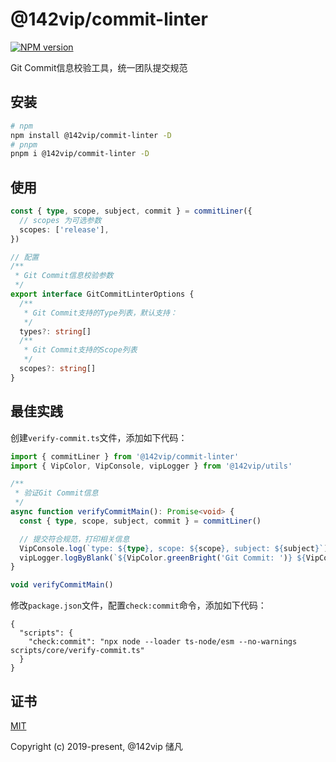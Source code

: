 # @142vip/commit-linter

[![NPM version](https://img.shields.io/npm/v/@142vip/commit-linter?labelColor=0b3d52&color=1da469&label=version)](https://www.npmjs.com/package/@142vip/commit-linter)

Git Commit信息校验工具，统一团队提交规范

## 安装

```bash
# npm
npm install @142vip/commit-linter -D
# pnpm
pnpm i @142vip/commit-linter -D
```

## 使用

```ts
const { type, scope, subject, commit } = commitLiner({
  // scopes 为可选参数
  scopes: ['release'],
})

// 配置
/**
 * Git Commit信息校验参数
 */
export interface GitCommitLinterOptions {
  /**
   * Git Commit支持的Type列表，默认支持：
   */
  types?: string[]
  /**
   * Git Commit支持的Scope列表
   */
  scopes?: string[]
}
```

## 最佳实践

创建`verify-commit.ts`文件，添加如下代码：

```ts
import { commitLiner } from '@142vip/commit-linter'
import { VipColor, VipConsole, vipLogger } from '@142vip/utils'

/**
 * 验证Git Commit信息
 */
async function verifyCommitMain(): Promise<void> {
  const { type, scope, subject, commit } = commitLiner()

  // 提交符合规范，打印相关信息
  VipConsole.log(`type: ${type}, scope: ${scope}, subject: ${subject}`)
  vipLogger.logByBlank(`${VipColor.greenBright('Git Commit: ')} ${VipColor.green(commit)}`)
}

void verifyCommitMain()
```

修改`package.json`文件，配置`check:commit`命令，添加如下代码：

```json5
{
  "scripts": {
    "check:commit": "npx node --loader ts-node/esm --no-warnings scripts/core/verify-commit.ts"
  }
}
```

## 证书

[MIT](https://opensource.org/license/MIT)

Copyright (c) 2019-present, @142vip 储凡
